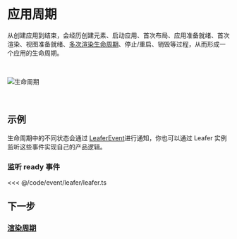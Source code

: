 # 应用周期

从创建应用到结束，会经历创建元素、启动应用、首次布局、应用准备就绪、首次渲染、视图准备就绪、[多次渲染生命周期](render.md)、停止/重启、销毁等过程，从而形成一个应用的生命周期。

<br/>

![生命周期](/svg/app_life.svg)

<br/>

## 示例

生命周期中的不同状态会通过 [LeaferEvent](/reference/event/basic/Leafer.md)进行通知，你也可以通过 Leafer 实例监听这些事件实现自己的产品逻辑。

### 监听 ready 事件

<<< @/code/event/leafer/leafer.ts

## 下一步

### [渲染周期](/guide/life/render.md)
